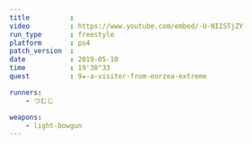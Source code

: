 ```yaml
---
title          :
video          : https://www.youtube.com/embed/-U-NIISTjZY
run_type       : freestyle
platform       : ps4
patch_version  : 
date           : 2019-05-10
time           : 19'38"33
quest          : 9★-a-visitor-from-eorzea-extreme

runners:
    - つむじ

weapons:
    - light-bowgun
---
```

